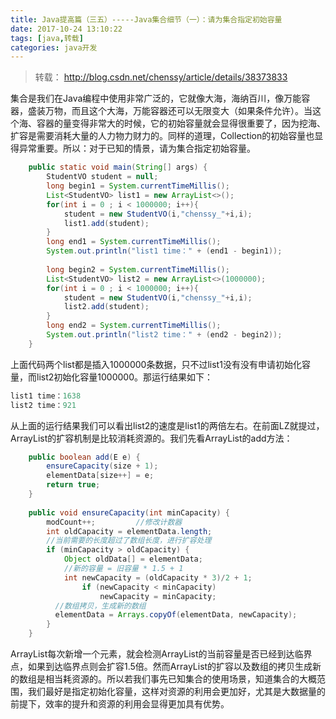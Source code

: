 ```yaml
---
title: Java提高篇（三五）-----Java集合细节（一）：请为集合指定初始容量
date: 2017-10-24 13:10:22
tags: [java,转载]
categories: java开发
---
```

> 转载： http://blog.csdn.net/chenssy/article/details/38373833

集合是我们在Java编程中使用非常广泛的，它就像大海，海纳百川，像万能容器，盛装万物，而且这个大海，万能容器还可以无限变大（如果条件允许）。当这个海、容器的量变得非常大的时候，它的初始容量就会显得很重要了，因为挖海、扩容是需要消耗大量的人力物力财力的。同样的道理，Collection的初始容量也显得异常重要。所以：对于已知的情景，请为集合指定初始容量。


```java
    public static void main(String[] args) {  
        StudentVO student = null;  
        long begin1 = System.currentTimeMillis();  
        List<StudentVO> list1 = new ArrayList<>();  
        for(int i = 0 ; i < 1000000; i++){  
            student = new StudentVO(i,"chenssy_"+i,i);  
            list1.add(student);  
        }  
        long end1 = System.currentTimeMillis();  
        System.out.println("list1 time：" + (end1 - begin1));  
          
        long begin2 = System.currentTimeMillis();  
        List<StudentVO> list2 = new ArrayList<>(1000000);  
        for(int i = 0 ; i < 1000000; i++){  
            student = new StudentVO(i,"chenssy_"+i,i);  
            list2.add(student);  
        }  
        long end2 = System.currentTimeMillis();  
        System.out.println("list2 time：" + (end2 - begin2));  
    } 
```

上面代码两个list都是插入1000000条数据，只不过list1没有没有申请初始化容量，而list2初始化容量1000000。那运行结果如下：
<!--more -->

```java
list1 time：1638  
list2 time：921  
```
从上面的运行结果我们可以看出list2的速度是list1的两倍左右。在前面LZ就提过，ArrayList的扩容机制是比较消耗资源的。我们先看ArrayList的add方法：


```java
    public boolean add(E e) {    
        ensureCapacity(size + 1);     
        elementData[size++] = e;    
        return true;    
    }    
      
    public void ensureCapacity(int minCapacity) {    
        modCount++;         //修改计数器  
        int oldCapacity = elementData.length;      
        //当前需要的长度超过了数组长度，进行扩容处理  
        if (minCapacity > oldCapacity) {    
            Object oldData[] = elementData;    
            //新的容量 = 旧容量 * 1.5 + 1  
            int newCapacity = (oldCapacity * 3)/2 + 1;    
                if (newCapacity < minCapacity)    
                    newCapacity = minCapacity;    
          //数组拷贝，生成新的数组   
          elementData = Arrays.copyOf(elementData, newCapacity);    
        }    
    }  
```
ArrayList每次新增一个元素，就会检测ArrayList的当前容量是否已经到达临界点，如果到达临界点则会扩容1.5倍。然而ArrayList的扩容以及数组的拷贝生成新的数组是相当耗资源的。所以若我们事先已知集合的使用场景，知道集合的大概范围，我们最好是指定初始化容量，这样对资源的利用会更加好，尤其是大数据量的前提下，效率的提升和资源的利用会显得更加具有优势。